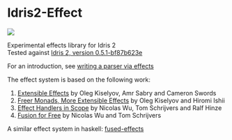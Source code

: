 # Idris2-Effect
[![](https://github.com/Russoul/Idris2-Effect/workflows/Ubuntu/badge.svg)](https://github.com/Russoul/Idris2-Effect/actions?query=workflow%3A"Ubuntu")

Experimental effects library for Idris 2
<BR>Tested against [Idris 2, version 0.5.1-bf87b623e](https://github.com/idris-lang/Idris2/tree/bf87b623ef64244451d10c4b5460e8fc2f88c99a)


For an introduction, see [writing a parser via effects](/docs/example-parser.md)

The effect system is based on the following work:
 1. [Extensible Effects](http://okmij.org/ftp/Haskell/extensible/exteff.pdf) by Oleg Kiselyov, Amr Sabry and Cameron Swords
 2. [Freer Monads, More Extensible Effects](http://okmij.org/ftp/Haskell/extensible/more.pdf) by Oleg Kiselyov and Hiromi Ishii
 3. [Effect Handlers in Scope](http://www.cs.ox.ac.uk/people/nicolas.wu/papers/Scope.pdf) by Nicolas Wu, Tom Schrijvers and Ralf Hinze
 4. [Fusion for Free](https://people.cs.kuleuven.be/~tom.schrijvers/Research/papers/mpc2015.pdf) by Nicolas Wu and Tom Schrijvers

A similar effect system in haskell: [fused-effects](https://github.com/fused-effects/fused-effects)
